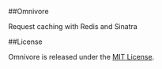 ##Omnivore

Request caching with Redis and Sinatra

##License

Omnivore is released under the [MIT License](http://www.opensource.org/licenses/MIT).